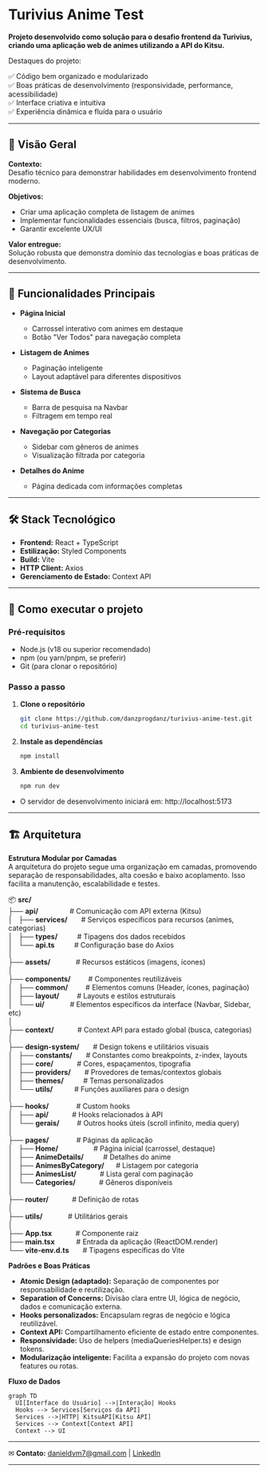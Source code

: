# Turivius Anime Test

**Projeto desenvolvido como solução para o desafio frontend da Turivius, criando uma aplicação web de animes utilizando a API do Kitsu.**  

Destaques do projeto:

✅ Código bem organizado e modularizado  
✅ Boas práticas de desenvolvimento (responsividade, performance, acessibilidade)  
✅ Interface criativa e intuitiva  
✅ Experiência dinâmica e fluída para o usuário  

---

## 📌 Visão Geral

**Contexto:**  
Desafio técnico para demonstrar habilidades em desenvolvimento frontend moderno.  

**Objetivos:**  
- Criar uma aplicação completa de listagem de animes  
- Implementar funcionalidades essenciais (busca, filtros, paginação)  
- Garantir excelente UX/UI  

**Valor entregue:**  
Solução robusta que demonstra domínio das tecnologias e boas práticas de desenvolvimento.  

---

## 📌 Funcionalidades Principais

- **Página Inicial**  
  - Carrossel interativo com animes em destaque  
  - Botão "Ver Todos" para navegação completa  

- **Listagem de Animes**  
  - Paginação inteligente  
  - Layout adaptável para diferentes dispositivos  

- **Sistema de Busca**  
  - Barra de pesquisa na Navbar  
  - Filtragem em tempo real  

- **Navegação por Categorias**  
  - Sidebar com gêneros de animes  
  - Visualização filtrada por categoria  

- **Detalhes do Anime**  
  - Página dedicada com informações completas  

---

## 🛠 Stack Tecnológico

- **Frontend:** React + TypeScript  
- **Estilização:** Styled Components  
- **Build:** Vite  
- **HTTP Client:** Axios  
- **Gerenciamento de Estado:** Context API  

---

## 🚀 Como executar o projeto

### Pré-requisitos

- Node.js (v18 ou superior recomendado)  
- npm (ou yarn/pnpm, se preferir)  
- Git (para clonar o repositório)  

### Passo a passo

1. **Clone o repositório**
   ```bash
   git clone https://github.com/danzprogdanz/turivius-anime-test.git
   cd turivius-anime-test

2. **Instale as dependências**
   ```bash
   npm install

3. **Ambiente de desenvolvimento**
   ```bash
   npm run dev
   ```
  - O servidor de desenvolvimento iniciará em: http://localhost:5173

---

## 🏗 Arquitetura 
**Estrutura Modular por Camadas**  
A arquitetura do projeto segue uma organização em camadas, promovendo separação de responsabilidades, alta coesão e baixo acoplamento. Isso facilita a manutenção, escalabilidade e testes.

📦 **src/**  
├── **api/**                # Comunicação com API externa (Kitsu)  
│   ├── **services/**       # Serviços específicos para recursos (animes, categorias)  
│   ├── **types/**          # Tipagens dos dados recebidos  
│   └── **api.ts**          # Configuração base do Axios  
│  
├── **assets/**             # Recursos estáticos (imagens, ícones)  
│  
├── **components/**         # Componentes reutilizáveis  
│   ├── **common/**         # Elementos comuns (Header, ícones, paginação)  
│   ├── **layout/**         # Layouts e estilos estruturais  
│   └── **ui/**             # Elementos específicos da interface (Navbar, Sidebar, etc)  
│  
├── **context/**            # Context API para estado global (busca, categorias)  
│  
├── **design-system/**       # Design tokens e utilitários visuais  
│   ├── **constants/**       # Constantes como breakpoints, z-index, layouts  
│   ├── **core/**            # Cores, espaçamentos, tipografia  
│   ├── **providers/**       # Provedores de temas/contextos globais  
│   ├── **themes/**          # Temas personalizados  
│   └── **utils/**           # Funções auxiliares para o design  
│  
├── **hooks/**              # Custom hooks  
│   ├── **api/**            # Hooks relacionados à API  
│   └── **gerais/**         # Outros hooks úteis (scroll infinito, media query)  
│  
├── **pages/**              # Páginas da aplicação  
│   ├── **Home/**                  # Página inicial (carrossel, destaque)  
│   ├── **AnimeDetails/**          # Detalhes do anime  
│   ├── **AnimesByCategory/**      # Listagem por categoria  
│   ├── **AnimesList/**            # Lista geral com paginação  
│   └── **Categories/**            # Gêneros disponíveis  
│  
├── **router/**            # Definição de rotas  
│  
├── **utils/**             # Utilitários gerais  
│  
├── **App.tsx**            # Componente raiz  
├── **main.tsx**           # Entrada da aplicação (ReactDOM.render)  
└── **vite-env.d.ts**       # Tipagens específicas do Vite  

**Padrões e Boas Práticas**  
- **Atomic Design (adaptado):** Separação de componentes por responsabilidade e reutilização.  
- **Separation of Concerns:** Divisão clara entre UI, lógica de negócio, dados e comunicação externa.  
- **Hooks personalizados:** Encapsulam regras de negócio e lógica reutilizável.  
- **Context API:** Compartilhamento eficiente de estado entre componentes.  
- **Responsividade:** Uso de helpers (mediaQueriesHelper.ts) e design tokens.  
- **Modularização inteligente:** Facilita a expansão do projeto com novas features ou rotas.  

**Fluxo de Dados**  
```mermaid
graph TD  
  UI[Interface do Usuário] -->|Interação| Hooks  
  Hooks --> Services[Serviços da API]  
  Services -->|HTTP| KitsuAPI[Kitsu API]  
  Services --> Context[Context API]  
  Context --> UI  
```
---

✉ **Contato:** danieldvm7@gmail.com | [LinkedIn](https://www.linkedin.com/in/daniel-viana-a6bb59174/)

---
